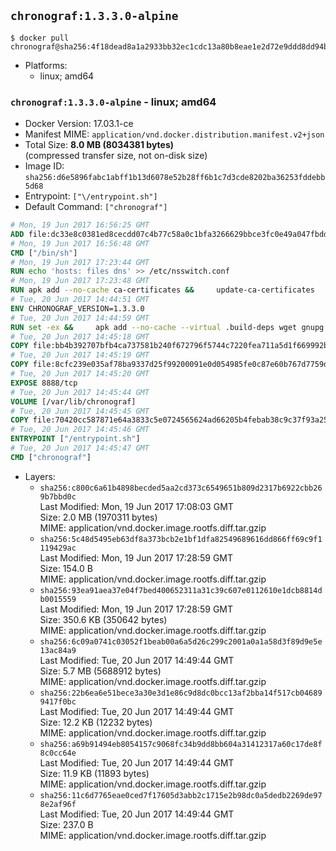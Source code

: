 ## `chronograf:1.3.3.0-alpine`

```console
$ docker pull chronograf@sha256:4f18dead8a1a2933bb32ec1cdc13a80b8eae1e2d72e9ddd8dd94bde6e95b586f
```

-	Platforms:
	-	linux; amd64

### `chronograf:1.3.3.0-alpine` - linux; amd64

-	Docker Version: 17.03.1-ce
-	Manifest MIME: `application/vnd.docker.distribution.manifest.v2+json`
-	Total Size: **8.0 MB (8034381 bytes)**  
	(compressed transfer size, not on-disk size)
-	Image ID: `sha256:d6e5896fabc1abff1b13d6078e52b28ff6b1c7d3cde8202ba36253fddebb5d68`
-	Entrypoint: `["\/entrypoint.sh"]`
-	Default Command: `["chronograf"]`

```dockerfile
# Mon, 19 Jun 2017 16:56:25 GMT
ADD file:dc33e8c0381ed8cecdd07c4b77c58a0c1bfa3266629bbce3fc0e49a047fbdd62 in / 
# Mon, 19 Jun 2017 16:56:48 GMT
CMD ["/bin/sh"]
# Mon, 19 Jun 2017 17:23:44 GMT
RUN echo 'hosts: files dns' >> /etc/nsswitch.conf
# Mon, 19 Jun 2017 17:23:48 GMT
RUN apk add --no-cache ca-certificates &&     update-ca-certificates
# Tue, 20 Jun 2017 14:44:51 GMT
ENV CHRONOGRAF_VERSION=1.3.3.0
# Tue, 20 Jun 2017 14:44:59 GMT
RUN set -ex &&     apk add --no-cache --virtual .build-deps wget gnupg tar &&     for key in         05CE15085FC09D18E99EFB22684A14CF2582E0C5 ;     do         gpg --keyserver ha.pool.sks-keyservers.net --recv-keys "$key" ||         gpg --keyserver pgp.mit.edu --recv-keys "$key" ||         gpg --keyserver keyserver.pgp.com --recv-keys "$key" ;     done &&     wget -q https://dl.influxdata.com/chronograf/releases/chronograf-${CHRONOGRAF_VERSION}-static_linux_amd64.tar.gz.asc &&     wget -q https://dl.influxdata.com/chronograf/releases/chronograf-${CHRONOGRAF_VERSION}-static_linux_amd64.tar.gz &&     gpg --batch --verify chronograf-${CHRONOGRAF_VERSION}-static_linux_amd64.tar.gz.asc chronograf-${CHRONOGRAF_VERSION}-static_linux_amd64.tar.gz &&     mkdir -p /usr/src &&     tar -C /usr/src -xzf chronograf-${CHRONOGRAF_VERSION}-static_linux_amd64.tar.gz &&     rm -f /usr/src/chronograf-*/chronograf.conf &&     chmod +x /usr/src/chronograf-*/* &&     cp -a /usr/src/chronograf-*/* /usr/bin/ &&     rm -rf *.tar.gz* /usr/src /root/.gnupg &&     apk del .build-deps
# Tue, 20 Jun 2017 14:45:18 GMT
COPY file:bb4b392707bfb4ca737581b240f672796f5744c7220fea711a5d1f669992b912 in /usr/share/chronograf/LICENSE 
# Tue, 20 Jun 2017 14:45:19 GMT
COPY file:8cfc239e035af78ba9337d25f99200091e0d054985fe0c87e60b767d7759d99d in /usr/share/chronograf/agpl-3.0.md 
# Tue, 20 Jun 2017 14:45:20 GMT
EXPOSE 8888/tcp
# Tue, 20 Jun 2017 14:45:44 GMT
VOLUME [/var/lib/chronograf]
# Tue, 20 Jun 2017 14:45:45 GMT
COPY file:70420cc587871e64a3833c5e0724565624ad66205b4febab38c9c37f93a25e28 in /entrypoint.sh 
# Tue, 20 Jun 2017 14:45:46 GMT
ENTRYPOINT ["/entrypoint.sh"]
# Tue, 20 Jun 2017 14:45:47 GMT
CMD ["chronograf"]
```

-	Layers:
	-	`sha256:c800c6a61b4898becded5aa2cd373c6549651b809d2317b6922cbb269b7bbd0c`  
		Last Modified: Mon, 19 Jun 2017 17:08:03 GMT  
		Size: 2.0 MB (1970311 bytes)  
		MIME: application/vnd.docker.image.rootfs.diff.tar.gzip
	-	`sha256:5c48d5495eb63df8a373bcb2e1bf1dfa82549689616dd866ff69c9f1119429ac`  
		Last Modified: Mon, 19 Jun 2017 17:28:59 GMT  
		Size: 154.0 B  
		MIME: application/vnd.docker.image.rootfs.diff.tar.gzip
	-	`sha256:93ea91aea37e04f7bed400652311a31c39c607e0112610e1dcb8814db0015559`  
		Last Modified: Mon, 19 Jun 2017 17:28:59 GMT  
		Size: 350.6 KB (350642 bytes)  
		MIME: application/vnd.docker.image.rootfs.diff.tar.gzip
	-	`sha256:6c09a0741c03052f1beab00a6a5d26c299c2001a0a1a58d3f89d9e5e13ac84a9`  
		Last Modified: Tue, 20 Jun 2017 14:49:44 GMT  
		Size: 5.7 MB (5688912 bytes)  
		MIME: application/vnd.docker.image.rootfs.diff.tar.gzip
	-	`sha256:22b6ea6e51bece3a30e3d1e86c9d8dc0bcc13af2bba14f517cb046899417f0bc`  
		Last Modified: Tue, 20 Jun 2017 14:49:44 GMT  
		Size: 12.2 KB (12232 bytes)  
		MIME: application/vnd.docker.image.rootfs.diff.tar.gzip
	-	`sha256:a69b91494eb8054157c9068fc34b9dd8bb604a31412317a60c17de8f8c0cc64e`  
		Last Modified: Tue, 20 Jun 2017 14:49:44 GMT  
		Size: 11.9 KB (11893 bytes)  
		MIME: application/vnd.docker.image.rootfs.diff.tar.gzip
	-	`sha256:11c6d7765eae0ced7f17605d3abb2c1715e2b98dc0a5dedb2269de978e2af96f`  
		Last Modified: Tue, 20 Jun 2017 14:49:44 GMT  
		Size: 237.0 B  
		MIME: application/vnd.docker.image.rootfs.diff.tar.gzip
